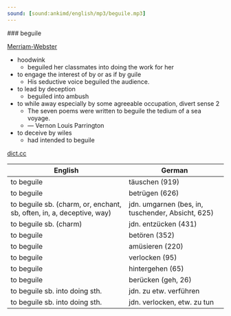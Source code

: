 ```yaml
---
sound: [sound:ankimd/english/mp3/beguile.mp3]
---
```


\### beguile

[Merriam-Webster](https://www.merriam-webster.com/dictionary/beguile)

- hoodwink
    - beguiled her classmates into doing the work for her
- to engage the interest of by or as if by guile
    - His seductive voice beguiled the audience.
- to lead by deception
    - beguiled into ambush
- to while away especially by some agreeable occupation, divert sense 2
    - The seven poems were written to beguile the tedium of a sea voyage.
    - — Vernon Louis Parrington
- to deceive by wiles
    - had intended to beguile

[dict.cc](https://www.dict.cc/beguile)

| English        | German       |
| -------------- | ------------ |
| to beguile | täuschen (919) |
| to beguile | betrügen (626) |
| to beguile sb. (charm, or, enchant, sb, often, in, a, deceptive, way) | jdn. umgarnen (bes, in, tuschender, Absicht, 625) |
| to beguile sb. (charm) | jdn. entzücken (431) |
| to beguile | betören (352) |
| to beguile | amüsieren (220) |
| to beguile | verlocken (95) |
| to beguile | hintergehen (65) |
| to beguile | berücken (geh, 26) |
| to beguile sb. into doing sth. | jdn. zu etw. verführen |
| to beguile sb. into doing sth. | jdn. verlocken, etw. zu tun |
